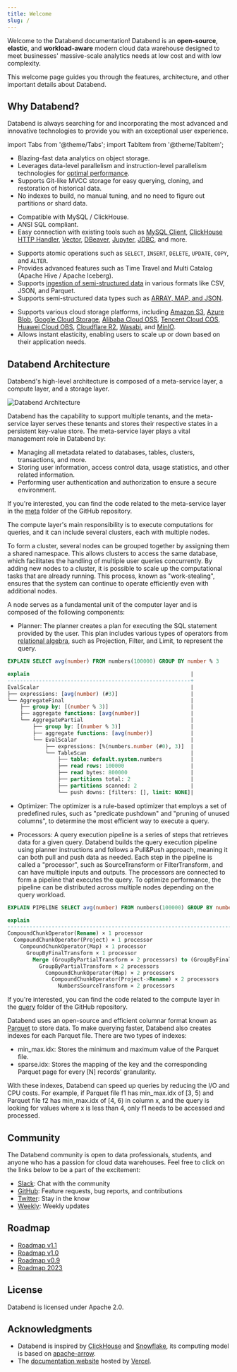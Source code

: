 ```yaml
---
title: Welcome
slug: /
---
```


Welcome to the Databend documentation! Databend is an **open-source**, **elastic**, and **workload-aware** modern cloud data warehouse designed to meet businesses' massive-scale analytics needs at low cost and with low complexity.

This welcome page guides you through the features, architecture, and other important details about Databend.

## Why Databend?

Databend is always searching for and incorporating the most advanced and innovative technologies to provide you with an exceptional user experience.

import Tabs from '@theme/Tabs';
import TabItem from '@theme/TabItem';

<Tabs groupId="whydatabend">
<TabItem value="Performance" label="Performance">

- Blazing-fast data analytics on object storage.
- Leverages data-level parallelism and instruction-level parallelism technologies for [optimal performance](https://benchmark.clickhouse.com/).
- Supports Git-like MVCC storage for easy querying, cloning, and restoration of historical data.
- No indexes to build, no manual tuning, and no need to figure out partitions or shard data.

</TabItem>

<TabItem value="Compatibility" label="Compatibility">

- Compatible with MySQL / ClickHouse.
- ANSI SQL compliant.
- Easy connection with existing tools such as [MySQL Client](https://databend.rs/doc/integrations/api/mysql-handler), [ClickHouse HTTP Handler](https://databend.rs/doc/integrations/api/clickhouse-handler), [Vector](https://vector.dev/), [DBeaver](https://dbeaver.com/), [Jupyter](https://databend.rs/doc/integrations/gui-tool/jupyter), [JDBC](https://databend.rs/doc/develop), and more.

</TabItem>

<TabItem value="Data Manipulation" label="Data Manipulation">

- Supports atomic operations such as `SELECT`, `INSERT`, `DELETE`, `UPDATE`, `COPY`, and `ALTER`.
- Provides advanced features such as Time Travel and Multi Catalog (Apache Hive / Apache Iceberg).
- Supports [ingestion of semi-structured data](https://databend.rs/doc/load-data) in various formats like CSV, JSON, and Parquet.
- Supports semi-structured data types such as [ARRAY, MAP, and JSON](https://databend.rs/doc/sql-reference/data-types/data-type-semi-structured-types).

</TabItem>

<TabItem value="Cloud Storage" label="Cloud Storage">

- Supports various cloud storage platforms, including [Amazon S3](https://aws.amazon.com/s3/), [Azure Blob](https://azure.microsoft.com/en-us/services/storage/blobs/), [Google Cloud Storage](https://cloud.google.com/storage/), [Alibaba Cloud OSS](https://www.alibabacloud.com/product/object-storage-service), [Tencent Cloud COS](https://www.tencentcloud.com/products/cos), [Huawei Cloud OBS](https://www.huaweicloud.com/intl/en-us/product/obs.html), [Cloudflare R2](https://www.cloudflare.com/products/r2/), [Wasabi](https://wasabi.com/), and [MinIO](https://min.io).
- Allows instant elasticity, enabling users to scale up or down based on their application needs.

</TabItem>
</Tabs>

## Databend Architecture

Databend's high-level architecture is composed of a meta-service layer, a compute layer, and a storage layer.

![Databend Architecture](https://datafuse-1253727613.cos.ap-hongkong.myqcloud.com/arch/datafuse-arch-20210817.svg)

<Tabs groupId="databendlay">
<TabItem value="Meta-Service Layer" label="Meta-Service Layer">

Databend has the capability to support multiple tenants, and the meta-service layer serves these tenants and stores their respective states in a persistent key-value store. The meta-service layer plays a vital management role in Databend by:

- Managing all metadata related to databases, tables, clusters, transactions, and more.
- Storing user information, access control data, usage statistics, and other related information.
- Performing user authentication and authorization to ensure a secure environment.

If you're interested, you can find the code related to the meta-service layer in the [meta](https://github.com/datafuselabs/databend/tree/main/src/meta) folder of the GitHub repository.

</TabItem>
<TabItem value="Compute Layer" label="Compute Layer">

The compute layer's main responsibility is to execute computations for queries, and it can include several clusters, each with multiple nodes.

To form a cluster, several nodes can be grouped together by assigning them a shared namespace. This allows clusters to access the same database, which facilitates the handling of multiple user queries concurrently. By adding new nodes to a cluster, it is possible to scale up the computational tasks that are already running. This process, known as "work-stealing", ensures that the system can continue to operate efficiently even with additional nodes.

A node serves as a fundamental unit of the computer layer and is composed of the following components:

- Planner: The planner creates a plan for executing the SQL statement provided by the user. This plan includes various types of operators from [relational algebra](https://en.wikipedia.org/wiki/Relational_algebra), such as Projection, Filter, and Limit, to represent the query.

```sql
EXPLAIN SELECT avg(number) FROM numbers(100000) GROUP BY number % 3

explain                                                   |
----------------------------------------------------------+
EvalScalar                                                |
├── expressions: [avg(number) (#3)]                       |
└── AggregateFinal                                        |
    ├── group by: [(number % 3)]                          |
    ├── aggregate functions: [avg(number)]                |
    └── AggregatePartial                                  |
        ├── group by: [(number % 3)]                      |
        ├── aggregate functions: [avg(number)]            |
        └── EvalScalar                                    |
            ├── expressions: [%(numbers.number (#0), 3)]  |
            └── TableScan                                 |
                ├── table: default.system.numbers         |
                ├── read rows: 100000                     |
                ├── read bytes: 800000                    |
                ├── partitions total: 2                   |
                ├── partitions scanned: 2                 |
                └── push downs: [filters: [], limit: NONE]|
```

- Optimizer: The optimizer is a rule-based optimizer that employs a set of predefined rules, such as "predicate pushdown" and "pruning of unused columns", to determine the most efficient way to execute a query.

- Processors: A query execution pipeline is a series of steps that retrieves data for a given query. Databend builds the query execution pipeline using planner instructions and follows a Pull&Push approach, meaning it can both pull and push data as needed. Each step in the pipeline is called a "processor", such as SourceTransform or FilterTransform, and can have multiple inputs and outputs. The processors are connected to form a pipeline that executes the query. To optimize performance, the pipeline can be distributed across multiple nodes depending on the query workload.

```sql
EXPLAIN PIPELINE SELECT avg(number) FROM numbers(100000) GROUP BY number % 3

explain                                                                              |
-------------------------------------------------------------------------------------+
CompoundChunkOperator(Rename) × 1 processor                                          |
  CompoundChunkOperator(Project) × 1 processor                                       |
    CompoundChunkOperator(Map) × 1 processor                                         |
      GroupByFinalTransform × 1 processor                                            |
        Merge (GroupByPartialTransform × 2 processors) to (GroupByFinalTransform × 1)|
          GroupByPartialTransform × 2 processors                                     |
            CompoundChunkOperator(Map) × 2 processors                                |
              CompoundChunkOperator(Project->Rename) × 2 processors                  |
                NumbersSourceTransform × 2 processors                                |
```

If you're interested, you can find the code related to the compute layer in the [query](https://github.com/datafuselabs/databend/tree/main/src/query) folder of the GitHub repository.

</TabItem>
<TabItem value="Storage Layer" label="Storage Layer">

Databend uses an open-source and efficient columnar format known as [Parquet](https://parquet.apache.org/) to store data. To make querying faster, Databend also creates indexes for each Parquet file. There are two types of indexes:

- min_max.idx: Stores the minimum and maximum value of the Parquet file.
- sparse.idx: Stores the mapping of the key and the corresponding Parquet page for every [N] records' granularity.

With these indexes, Databend can speed up queries by reducing the I/O and CPU costs. For example, if Parquet file f1 has min_max.idx of [3, 5) and Parquet file f2 has min_max.idx of [4, 6) in column x, and the query is looking for values where x is less than 4, only f1 needs to be accessed and processed.

</TabItem>
</Tabs>

## Community

The Databend community is open to data professionals, students, and anyone who has a passion for cloud data warehouses. Feel free to click on the links below to be a part of the excitement:

- [Slack](https://link.databend.rs/join-slack): Chat with the community
- [GitHub](https://github.com/datafuselabs/databend): Feature requests, bug reports, and contributions
- [Twitter](https://twitter.com/DatabendLabs): Stay in the know
- [Weekly](https://weekly.databend.rs/): Weekly updates

## Roadmap

- [Roadmap v1.1](https://github.com/datafuselabs/databend/issues/10334)
- [Roadmap v1.0](https://github.com/datafuselabs/databend/issues/9604)
- [Roadmap v0.9](https://github.com/datafuselabs/databend/issues/7052)
- [Roadmap 2023](https://github.com/datafuselabs/databend/issues/9448)

## License

Databend is licensed under Apache 2.0.

## Acknowledgments

- Databend is inspired by [ClickHouse](https://github.com/clickhouse/clickhouse) and [Snowflake](https://docs.snowflake.com/en/user-guide/intro-key-concepts.html#snowflake-architecture), its computing model is based on [apache-arrow](https://arrow.apache.org/).
- The [documentation website](https://databend.rs) hosted by [Vercel](https://vercel.com/?utm_source=databend&utm_campaign=oss).
